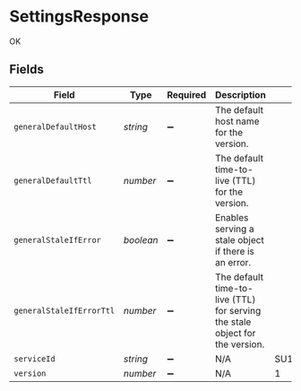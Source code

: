 # SettingsResponse

OK


## Fields

| Field                                                                        | Type                                                                         | Required                                                                     | Description                                                                  | Example                                                                      |
| ---------------------------------------------------------------------------- | ---------------------------------------------------------------------------- | ---------------------------------------------------------------------------- | ---------------------------------------------------------------------------- | ---------------------------------------------------------------------------- |
| `generalDefaultHost`                                                         | *string*                                                                     | :heavy_minus_sign:                                                           | The default host name for the version.                                       |                                                                              |
| `generalDefaultTtl`                                                          | *number*                                                                     | :heavy_minus_sign:                                                           | The default time-to-live (TTL) for the version.                              |                                                                              |
| `generalStaleIfError`                                                        | *boolean*                                                                    | :heavy_minus_sign:                                                           | Enables serving a stale object if there is an error.                         |                                                                              |
| `generalStaleIfErrorTtl`                                                     | *number*                                                                     | :heavy_minus_sign:                                                           | The default time-to-live (TTL) for serving the stale object for the version. |                                                                              |
| `serviceId`                                                                  | *string*                                                                     | :heavy_minus_sign:                                                           | N/A                                                                          | SU1Z0isxPaozGVKXdv0eY                                                        |
| `version`                                                                    | *number*                                                                     | :heavy_minus_sign:                                                           | N/A                                                                          | 1                                                                            |